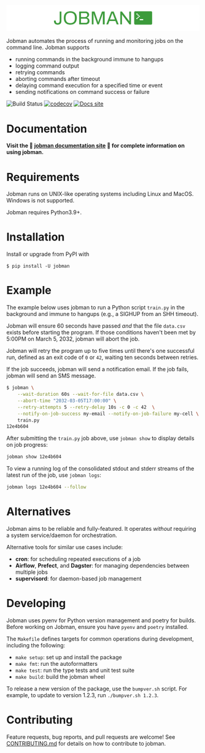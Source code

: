 ![jobman](https://github.com/ryancswallace/jobman/raw/main/assets/logo.png?raw=true)

Jobman automates the process of running and monitoring jobs on the command line. Jobman supports
* running commands in the background immune to hangups
* logging command output
* retrying commands
* aborting commands after timeout
* delaying command execution for a specified time or event
* sending notifications on command success or failure

![Build Status](https://github.com/ryancswallace/jobman/actions/workflows/test.yml/badge.svg)
[![codecov](https://codecov.io/gh/ryancswallace/jobman/branch/main/graph/badge.svg)](https://codecov.io/gh/ryancswallace/jobman)
[![Docs site](https://img.shields.io/badge/docs-GitHub_Pages-blue)](https://ryancswallace.github.io/jobman/)

# Documentation
**Visit the :book: [jobman documentation site](https://ryancswallace.github.io/jobman/) :book: for complete information on using jobman.**

# Requirements
Jobman runs on UNIX-like operating systems including Linux and MacOS. Windows is not supported.

Jobman requires Python3.9+.
# Installation
Install or upgrade from PyPI with
```
$ pip install -U jobman
```

# Example
The example below uses jobman to run a Python script `train.py` in the background and immune to hangups (e.g., a SIGHUP from an SHH timeout).

Jobman will ensure 60 seconds have passed *and* that the file `data.csv` exists before starting the program. If those conditions haven't been met by 5:00PM on March 5, 2032, jobman will abort the job.

Jobman will retry the program up to five times until there's one successful run, defined as an exit code of `0` or `42`, waiting ten seconds between retries.

If the job succeeds, jobman will send a notification email. If the job fails, jobman will send an SMS message.
```bash
$ jobman \
    --wait-duration 60s --wait-for-file data.csv \
    --abort-time "2032-03-05T17:00:00" \
    --retry-attempts 5 --retry-delay 10s -c 0 -c 42  \
    --notify-on-job-success my-email --notify-on-job-failure my-cell \
    train.py
12e4b604
```

After submitting the `train.py` job above, use `jobman show` to display details on job progress:
```bash
jobman show 12e4b604
```

To view a running log of the consolidated stdout and stderr streams of the latest run of the job, use `jobman logs`:
```bash
jobman logs 12e4b604 --follow
```

# Alternatives
Jobman aims to be reliable and fully-featured. It operates *without* requiring a system service/daemon for orchestration.

Alternative tools for similar use cases include:
* **cron**: for scheduling repeated executions of a job
* **Airflow**, **Prefect**, and **Dagster**: for managing dependencies between multiple jobs
* **supervisord**: for daemon-based job management

# Developing
Jobman uses pyenv for Python version management and poetry for builds. Before working on Jobman, ensure you have `pyenv` and `poetry` installed.

The `Makefile` defines targets for common operations during development, including the following:
* `make setup`: set up and install the package
* `make fmt`: run the autoformatters
* `make test`: run the type tests and unit test suite
* `make build`: build the jobman wheel

To release a new version of the package, use the `bumpver.sh` script. For example, to update to version 1.2.3, run `./bumpver.sh 1.2.3`.

# Contributing
Feature requests, bug reports, and pull requests are welcome! See [CONTRIBUTING.md](https://github.com/ryancswallace/jobman/blob/main/CONTRIBUTING.md) for details on how to contribute to jobman.